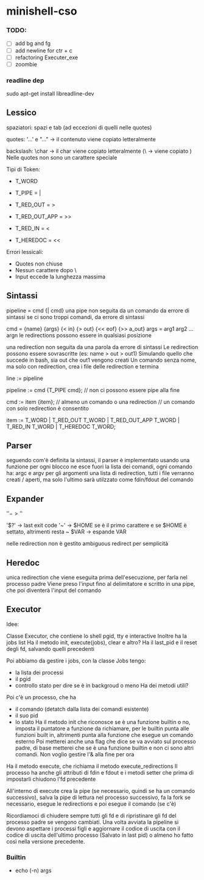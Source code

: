 # minishell-cso

### TODO:

- [ ] add bg and fg
- [ ] add newline for ctr + c
- [ ] refactoring Executer_exe
- [ ] zoombie

### readline dep
sudo apt-get install libreadline-dev

## Lessico

spaziatori: spazi e tab (ad eccezioni di quelli nelle quotes)

quotes: '...' e "..." -> il contenuto viene copiato letteralmente

backslash: \char -> il char viene copiato letteralmente (\\ -> viene copiato \)
			Nelle quotes non sono un carattere speciale

Tipi di Token:
- T_WORD

- T_PIPE = |

- T_RED_OUT = >
- T_RED_OUT_APP = >>
- T_RED_IN = <
- T_HEREDOC = <<

Errori lessicali:
- Quotes non chiuse
- Nessun carattere dopo \
- Input eccede la lunghezza massima

## Sintassi

pipeline = cmd {| cmd}
una pipe non seguita da un comando da errore di sintassi
se ci sono troppi comandi, da errore di sintassi

cmd = {name} {args} {< in} {> out} {<< eof} {>> a_out}
args = arg1 arg2 ... argn
le redirections possono essere in qualsiasi posizione

una redirection non seguita da una parola da errore di sintassi
Le redirection possono essere sovrascritte (es: name > out > out1)
Simulando quello che succede in bash, sia out che out1 vengono creati
Un comando senza nome, ma solo con redirection, crea i file delle redirection e termina

line := pipeline

pipeline := cmd {T_PIPE cmd};			// non ci possono essere pipe alla fine

cmd := item {item};					// almeno un comando o una redirection
									// un comando con solo redirection è consentito

item := T_WORD
		| T_RED_OUT		T_WORD
		| T_RED_OUT_APP	T_WORD
		| T_RED_IN		T_WORD
		| T_HEREDOC		T_WORD;

## Parser
seguendo com'è definita la sintassi, il parser è implementato usando una funzione per ogni blocco
ne esce fuori la lista dei comandi, ogni comando ha:
argc e argv per gli argomenti
una lista di redirection, tutti i file verranno creati / aperti, ma solo l'ultimo sarà utilzzato come fdin/fdout del comando


## Expander

'$' -> '$'

'$?' -> last exit code
'~' -> $HOME se è il primo carattere e se $HOME è settato, altrimenti resta ~
\$VAR -> espande VAR

nelle redirection non è gestito ambiguous redirect per semplicità

## Heredoc

unica redirection che viene eseguita prima dell'esecuzione, per farla nel processo padre
Viene preso l'input fino al delimitatore e scritto in una pipe, che poi diventerà l'input del comando

## Executor

Idee:

Classe Executor, che contiene lo shell pgid, tty e interactive
Inoltre ha la jobs list
Ha il metodo init, execute(jobs), clear e altro?
Ha il last_pid e il reset degli fd, salvando quelli precedenti

Poi abbiamo da gestire i jobs, con la classe Jobs tengo:
- la lista dei processi
- il pgid
- controllo stato per dire se è in backgroud o meno
Ha dei metodi utili?

Poi c'è un processo, che ha 
- il comando (detatch dalla lista dei comandi esistente)
- il suo pid
- lo stato
Ha il metodo init
che riconosce se è una funzione builtin o no, imposta il puntatore a funzione da richiamare, per le builtin punta alle funzioni built in, altrimenti punta alla funzione che esegue un comando esterno
Poi metterei anche una flag che dice se va avviato sul processo padre, di base metterei che se è una funzione builtin e non ci sono altri comandi. Non voglio gestire l'& alla fine per ora

Ha il metodo execute, che richiama il metodo execute_redirections
Il processo ha anche gli attributi di fdin e fdout e i metodi setter che prima di impostarli chiudono l'fd precedente

All'interno di execute crea la pipe (se necessario, quindi se ha un comando successivo), salva la pipe di lettura nel processo successivo, fa la fork se necessario, esegue le redirections e poi esegue il comando (se c'è)

Ricordiamoci di chiudere sempre tutti gli fd e di ripristinare gli fd del processo padre se vengono cambiati. 
Una volta avviata la pipeline si devono aspettare i processi figli e aggiornare il codice di uscita con il codice di uscita dell'ultimo processo (Salvato in last pid) o almeno ho fatto così nella versione precedente.

### Builtin

- echo (-n) args
